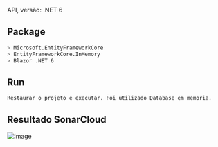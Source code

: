API, versão: .NET 6

## Package

```bash
> Microsoft.EntityFrameworkCore
> EntityFrameworkCore.InMemory
> Blazor .NET 6
```
## Run
```
Restaurar o projeto e executar. Foi utilizado Database em memoria. 
```

## Resultado SonarCloud
![image](https://user-images.githubusercontent.com/70063088/198355264-dfefe369-96ca-417c-b677-77c36cef74d6.png)

